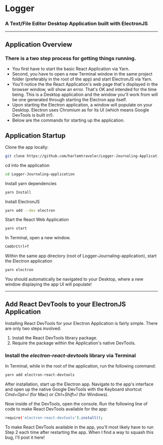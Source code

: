 # Logger
### A Text/File Editor Desktop Application built with ElectronJS

***********************************************************

## Application Overview

### There is a two step process for getting things running.
- You first have to start the basic React Application via Yarn.
- Second, you have to open a new Terminal window in the same project folder (preferably in the root of the app) and start ElectronJS via Yarn.
- You'll notice the the React Application's web page that's displayed in the browser window, will show an error. That's OK and intended for the time being. This is a Desktop application and the window you'll work from will be one generated through starting the Electron app itself.
- Upon starting the Electron application, a window will populate on your Desktop. Electron uses Chromium as for its UI (which means Google DevTools is built in!).
- Below are the commands for starting up the application.

## Application Startup

Clone the app locally:

```bash
git clone https://github.com/harlemtraveler/Logger-Journaling-Application.git
```

cd into the application

```bash
cd Logger-Journaling-application
```

Install yarn dependencies

```bash
yarn Install
```

Install ElectronJS

```bash
yarn add --dev electron
```

Start the React Web Application

```bash
yarn start
```

In Terminal, open a new window.

```bash
CmdOrCtrl+T
```

Within the same app directory (root of Logger-Journaling-application), start the Electron application

```bash
yarn electron
```

You should automatically be navigated to your Desktop, where a new window displaying the app UI will populate!

***********************************************************

## Add React DevTools to your ElectronJS Application

Installing React DevTools for your Electron Application is fairly simple.
There are only two steps involved:

1. Install the React DevTools library package.
2. Require the package within the Application's native DevTools.

### Install the _electron-react-devtools_ library via Terminal

In Terminal, while in the root of the application, run the following command:

```bash
yarn add electron-react-devtools
```

After installation, start up the Electron app. Navigate to the app's interface
and open up the native Google DevTools with the Keyboard shortcut _Cmd+Opt+I_
(for Mac) or _Ctrl+Shift+I_ (for Windows).

Now inside of the DevTools, open the console. Run the following line of code to
make React DevTools available for the app:

```bash
require('electron-react-devtools').install();
```

To make React DevTools available in the app, you'll most likely have to run
Step 2 each time after restarting the app. When I find a way to squash this bug,
I'll post it here!

